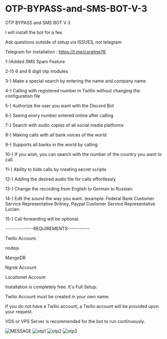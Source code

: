 # OTP-BYPASS-and-SMS-BOT-V-3
OTP BYPASS and SMS BOT V 3

I will install the bot for a fee.

Ask questions outside of setup via ISSUES, not telegram

Telegram for installation : https://t.me/coreline76

1-)Added SMS Spam Feature

2-)5 6 and 8 digit otp modules 

3-) Make a special search by entering the name and company name

4-) Calling with registered number in Twillio without changing the configuration file

5-) Authorize the user you want with the Discord Bot

6-) Seeing every number entered online after calling

7-) Search with audio copies of all social media platforms

8-) Making calls with all bank voices of the world

9-) Supports all banks in the world by calling

10-) If you wish, you can search with the number of the country you want to call.

11-) Ability to hide calls by creating secret scripts

12-) Adding the desired audio file for calls effortlessly

13-) Change the recording from English to German to Russian.

14-) Edit the sound the way you want. (example: Federal Bank Customer Service Representative Britney, Paypal Customer Service Representative Lucian.

15-) Call forwarding will be optional.

--------------REQUIREMENTS-----------

Twilio Account.

nodejs

MangoDB

Ngrok Account

Localtonet Account

Installation is completely free. It's Full Setup.

Twilio Account must be created in your own name.

If you do not have a Twilio account, a Twilio account will be provided upon your request.

VDS or VPS Server is recommended for the bot to run continuously.

![MESSAGE](https://user-images.githubusercontent.com/92768020/197740599-adae458e-2d4c-46fc-b0c3-8507eccd1d3b.png)
![otp1](https://user-images.githubusercontent.com/92768020/197740604-5b03f01d-a278-4279-9df5-fd8c5de953ed.png)
![otp2](https://user-images.githubusercontent.com/92768020/197740609-71053a17-5487-4c87-b858-b14ed69e86ae.png)
![otp3](https://user-images.githubusercontent.com/92768020/197740615-e6f202ae-4b9f-4dd2-a1c8-d327b0329690.png)
